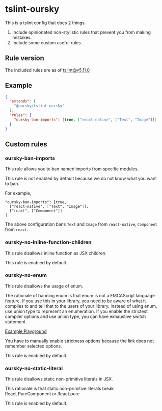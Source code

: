 # tslint-oursky

This is a tslint config that does 2 things.

1. Include opinionated non-stylistic rules that prevent you from making mistakes.
2. Include some custom useful rules.

## Rule version

The included rules are as of tslint@v5.11.0

## Example

```json
{
  "extends": [
    "@oursky/tslint-oursky"
  ],
  "rules": {
    "oursky-ban-imports": [true, ["react-native", ["Text", "Image"]]]
  }
}
```

## Custom rules

### oursky-ban-imports

This rule allows you to ban named imports from specific modules.

This rule is not enabled by default because we do not know what you
want to ban.

For example,

```
"oursky-ban-imports": [true,
  ["react-native", ["Text", "Image"]],
  ["react", ["Component"]]
]
```

The above configuration bans `Text` and `Image` from `react-native`,
`Component` from `react`.

### oursky-no-inline-function-children

This rule disallows inline function as JSX children.

This rule is enabled by default.

### oursky-no-enum

This rule disallows the usage of enum.

The rationale of banning enum is that enum is not a EMCAScript language feature.
If you use this in your library, you need to be aware of what it compiles to and tell that to the users of your library.
Instead of using enum, use union type to represent an enumeration.
If you enable the strictest compiler options and use union type,
you can have exhaustive switch statement.

[Example Playground](https://www.typescriptlang.org/play/index.html#src=type%20Color%20%3D%20%22red%22%20%7C%20%22blue%22%20%7C%20%22green%22%3B%0D%0A%0D%0A%0D%0Afunction%20foobar(c%3A%20Color)%3A%20string%20%7B%0D%0A%20%20%20%20switch%20(c)%20%7B%0D%0A%20%20%20%20%20%20%20%20case%20%22red%22%3A%0D%0A%20%20%20%20%20%20%20%20%20%20%20%20return%20c%3B%0D%0A%20%20%20%20%20%20%20%20case%20%22blue%22%3A%0D%0A%20%20%20%20%20%20%20%20%20%20%20%20return%20c%3B%0D%0A%20%20%20%20%20%20%20%20%2F%2F%20case%20%22green%22%3A%0D%0A%20%20%20%20%20%20%20%20%2F%2F%20%20%20%20%20return%20c%3B%0D%0A%20%20%20%20%7D%0D%0A%7D%0D%0A%0D%0A)

You have to manually enable strictness options because the link does not remember selected options.

This rule is enabled by default.

### oursky-no-static-literal

This rule disallows static non-primitive literals in JSX.

This rationale is that static non-primitive literals break React.PureComponent or React.pure

This rule is enabled by default.
